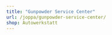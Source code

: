 ```yaml
---
title: "Gunpowder Service Center"
url: /joppa/gunpowder-service-center/
shop: Autowerkstatt
---
```

